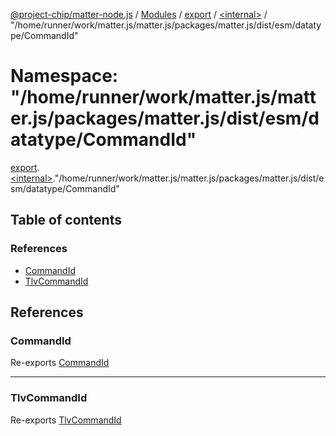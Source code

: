 [@project-chip/matter-node.js](../README.md) / [Modules](../modules.md) / [export](export.md) / [\<internal\>](export._internal_.md) / "/home/runner/work/matter.js/matter.js/packages/matter.js/dist/esm/datatype/CommandId"

# Namespace: "/home/runner/work/matter.js/matter.js/packages/matter.js/dist/esm/datatype/CommandId"

[export](export.md).[\<internal\>](export._internal_.md)."/home/runner/work/matter.js/matter.js/packages/matter.js/dist/esm/datatype/CommandId"

## Table of contents

### References

- [CommandId](export._internal_.__home_runner_work_matter_js_matter_js_packages_matter_js_dist_esm_datatype_CommandId_.md#commandid)
- [TlvCommandId](export._internal_.__home_runner_work_matter_js_matter_js_packages_matter_js_dist_esm_datatype_CommandId_.md#tlvcommandid)

## References

### CommandId

Re-exports [CommandId](exports_datatype.md#commandid)

___

### TlvCommandId

Re-exports [TlvCommandId](exports_datatype.md#tlvcommandid)
